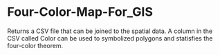 # Four-Color-Map-For_GIS
Returns a CSV file that can be joined to the spatial data.  A column in the CSV called Color can be used to symbolized polygons and statisfies the four-color theorem.
